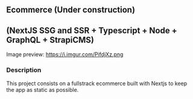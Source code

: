 
## Ecommerce (Under construction)
## (NextJS SSG and SSR + Typescript + Node + GraphQL + StrapiCMS)

Image preview: https://i.imgur.com/PifdjXz.png

### Description

This project consists on a fullstrack ecommerce built with Nextjs to keep the app as static as possible.
